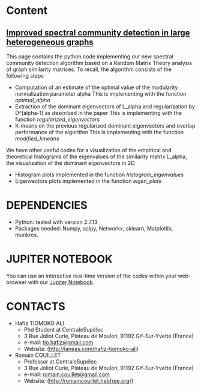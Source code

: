 # Content
## [Improved spectral community detection in large heterogeneous graphs](http://romaincouillet.hebfree.org/docs/articles/JMVA_TIOMOKO.pdf)
This page contains the python code implementing our new spectral community detection algorithm based on a Random Matrix Theory 
analysis of graph similarity matrices. 
To recall, the algorithm consists of the following steps

* Computation of an estimate of the optimal value of the modularity normalization parameter alpha
This is implementing with the function _optimal_alpha_
* Extraction of the dominant eigenvectors of L_alpha and regularization by D^(alpha-1) as described in the paper
This is implementing with the function _regularized_eigenvectors_
* K-means on the previous regularized dominant eigenvectors and overlap performance of the algorithm
This is implementing with the function _modified_kmeans_
  
We have other useful codes for a visualization of the empirical and theoretical histograms of the eigenvalues of the similarity matrix L_alpha, the visualization of the dominant eigenvectors in 2D
 * Histogram plots implemented in the function _histogram_eigenvalues_
 * Eigenvectors plots implemented in the function _eigen_plots_
  
# DEPENDENCIES
* Python: tested with version 2.7.13
* Packages needed: Numpy, scipy, Networkx, sklearn, Matplotlib, munkres.

# JUPITER NOTEBOOK
  You can use an interactive real-time version of the codes within your web-browser with our [Jupiter Notebook](https://github.com/hafizTiomoko/improved_spectral_community_detection/blob/master/RMT4CD.ipynb).
  
  # CONTACTS
  * Hafiz TIOMOKO ALI
    * Phd Student at CentraleSupélec
    * 3 Rue Joliot Curie, Plateau de Moulon, 91192 Gif-Sur-Yvette (France)
    * e-mail: tio.hafiz@gmail.com
    * Website: (http://laneas.com/hafiz-tiomoko-ali)
  * Romain COUILLET
    * Professor at CentraleSupélec
    * 3 Rue Joliot Curie, Plateau de Moulon, 91192 Gif-Sur-Yvette (France)
    * e-mail: romain.couillet@gmail.com
    * Website: (http://romaincouillet.hebfree.org/)
